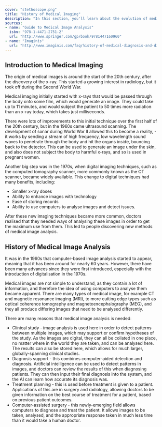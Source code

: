 ```yaml
---
cover: "stethoscope.png"
title: "History of Medical Imaging"
description: "In this section, you'll learn about the evolution of medical imaging and it's analysis, and understand why such techniques are needed in modern day patient diagnosis."
sources:
- name: "Guide to Medical Image Analysis"
  isbn: "978-1-4471-2751-2"
  url: "http://www.springer.com/gp/book/9781447160960"
- name: "Imaginis"
  url: "http://www.imaginis.com/faq/history-of-medical-diagnosis-and-diagnostic-imaging"
---
```


## Introduction to Medical Imaging

The origin of medical images is around the start of the 20th century, after the discovery of the x-ray. This started a growing interest in radiology, but it took off during the Second World War.

Medical imaging initially started with x-rays that would be passed through the body onto some film, which would generate an image. They could take up to 11 minutes, and would subject the patient to 50 times more radiation than an x-ray today, which takes just milliseconds.

There were lots of improvements to this initial technique over the first half of the 20th century, but in the 1960s came ultrasound scanning. The development of sonar during World War II allowed this to become a reality, - it works by sending a stream of high frequency, low wavelength sound waves to penetrate through the body and hit the organs inside, bouncing back to the detector. This can be used to generate an image under the skin, and also does not subject the body to harmful x-rays, and so is used in pregnant women.

Another big step was in the 1970s, when digital imaging techniques, such as the computed tomography scanner, more commonly known as the CT scanner, became widely available. This change to digital techniques had many benefits, including:

- Smaller x-ray doses
- Ability to enhance images with technology
- Ease of storing records
- Ability to use computers to analyse images and detect issues.

After these new imaging techniques became more common, doctors realised that they needed ways of analysing these images in order to get the maximum use from them. This led to people discovering new methods of medical image analysis.

## History of Medical Image Analysis

It was in the 1960s that computer-based image analysis started to appear, meaning that it has been around for nearly 60 years. However, there have been many advances since they were first introduced, especially with the introduction of digitalisation in the 1970s.

Medical images are not simple to understand, as they contain a lot of information, and therefore the idea of using computers to analyse them became apparent. There are many types of medical image, for example CT and magnetic resonance imaging (MRI), to more cutting edge types such as optical coherence tomography and magnetoencephalography (MEG), and they all produce differing images that need to be analysed differently.

There are many reasons that medical image analysis is needed:

- Clinical study - image analysis is used here in order to detect patterns between multiple images, which may support or confirm hypotheses of the study. As the images are digital, they can all be collated in one place, no matter where in the world they are taken, and can be analysed here. The results can also be stored here, which allows for much larger, globally-spanning clinical studies.
- Diagnosis support - this combines computer-aided detection and diagnosis. Artificial intelligence can be used to detect patterns in images, and doctors can review the results of this when diagnosing patients. They can then input their final diagnosis into the system, and the AI can learn how accurate its diagnosis was.
- Treatment planning - this is used before treatment is given to a patient. Applications of this are in surgery and radiology, allowing doctors to be given information on the best course of treatment for a patient, based on previous patient outcomes.
- Computer-assisted surgery - this newly-emerging field allows computers to diagnose and treat the patient. It allows images to be taken, analysed, and the appropriate response taken in much less time than it would take a human doctor.